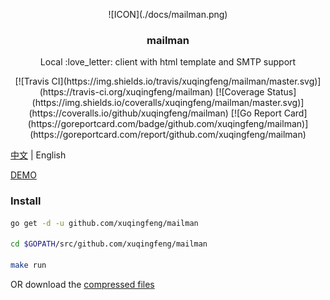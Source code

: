 <p align="center">
   ![ICON](./docs/mailman.png)
</p>
<h3 align="center">mailman</h3>
<p align="center">
Local :love_letter: client with html template and SMTP support
</p>
<p align="center">
[![Travis CI](https://img.shields.io/travis/xuqingfeng/mailman/master.svg)](https://travis-ci.org/xuqingfeng/mailman)
[![Coverage Status](https://img.shields.io/coveralls/xuqingfeng/mailman/master.svg)](https://coveralls.io/github/xuqingfeng/mailman)
[![Go Report Card](https://goreportcard.com/badge/github.com/xuqingfeng/mailman)](https://goreportcard.com/report/github.com/xuqingfeng/mailman)
</p>

[中文](./README.md) | English

[DEMO](https://github.com/xuqingfeng/mailman/wiki/demo)

### Install

```sh
go get -d -u github.com/xuqingfeng/mailman

cd $GOPATH/src/github.com/xuqingfeng/mailman

make run
```

OR download the [compressed files](https://github.com/xuqingfeng/mailman/releases)
